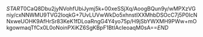 $START$0CaQ8Dbu2jyNVohfUbiJymj5k+00xeSSjXq/AoogBQun9y/wMPXzVGniy/cxNNWMU9TVG2IoqkG+7UvLUVwWkDo5xhnstIXXMhbDSOcC7j5P0IcNNxweUOHK9AfHrSr83KeK1fDLoaRngG4Y4yo75p/H9jSbYWXMH9PWw+mOkgowmaqTfCx0L0oNoinPXiKZ6SgKBpF1BtIAcIeoaqM0sA==$END$